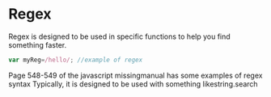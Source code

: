 Regex
=====
Regex is designed to be used in specific functions to help you find something faster.
  ```javascript
  var myReg=/hello/; //example of regex
  ```
Page 548-549 of the javascript missingmanual has some examples of regex syntax
Typically, it is designed to be used with something likestring.search